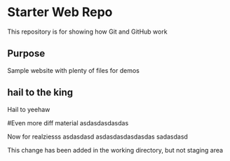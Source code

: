 # Starter Web Repo

This repository is for showing how Git and GitHub work

## Purpose

Sample website with plenty of files for demos

## hail to the king
Hail to yeehaw

#Even more diff material
asdasdasdasdas



Now for realziesss
asdasdasd
asdasdasdasdasdas
sadasdasd

This change has been added in the working directory, but not staging area
